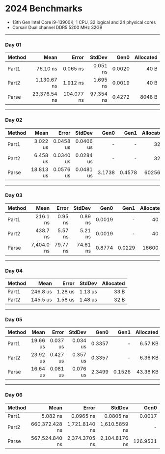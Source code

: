 ﻿# 2024 Benchmarks

- 13th Gen Intel Core i9-13900K, 1 CPU, 32 logical and 24 physical cores
- Corsair Dual channel DDR5 5200 MHz 32GB 
---
### Day 01
| Method | Mean         | Error      | StdDev    | Gen0   | Allocated |
|------- |-------------:|-----------:|----------:|-------:|----------:|
| Part1  |     76.10 ns |   0.065 ns |  0.051 ns | 0.0020 |      40 B |
| Part2  |  1,130.67 ns |   1.912 ns |  1.695 ns | 0.0019 |      40 B |
| Parse  | 23,376.54 ns | 104.077 ns | 97.354 ns | 0.4272 |    8048 B |
---
### Day 02
| Method | Mean      | Error     | StdDev    | Gen0   | Gen1   | Allocated |
|------- |----------:|----------:|----------:|-------:|-------:|----------:|
| Part1  |  3.022 us | 0.0458 us | 0.0406 us |      - |      - |      32 B |
| Part2  |  6.458 us | 0.0340 us | 0.0284 us |      - |      - |      32 B |
| Parse  | 18.813 us | 0.0576 us | 0.0481 us | 3.1738 | 0.4578 |   60256 B |
---
### Day 03
| Method | Mean       | Error    | StdDev   | Gen0   | Gen1   | Allocated |
|------- |-----------:|---------:|---------:|-------:|-------:|----------:|
| Part1  |   216.1 ns |  0.95 ns |  0.89 ns | 0.0019 |      - |      40 B |
| Part2  |   438.7 ns |  5.57 ns |  5.21 ns | 0.0019 |      - |      40 B |
| Parse  | 7,404.0 ns | 79.77 ns | 74.61 ns | 0.8774 | 0.0229 |   16600 B |
---
### Day 04
| Method | Mean     | Error   | StdDev  | Allocated |
|------- |---------:|--------:|--------:|----------:|
| Part1  | 246.8 us | 1.28 us | 1.13 us |      33 B |
| Part2  | 145.5 us | 1.58 us | 1.48 us |      32 B |
---
### Day 05
| Method | Mean     | Error    | StdDev   | Gen0   | Gen1   | Allocated |
|------- |---------:|---------:|---------:|-------:|-------:|----------:|
| Part1  | 19.66 us | 0.037 us | 0.034 us | 0.3357 |      - |   6.57 KB |
| Part2  | 23.92 us | 0.427 us | 0.357 us | 0.3357 |      - |   6.36 KB |
| Parse  | 16.64 us | 0.081 us | 0.076 us | 2.3499 | 0.1526 |  43.38 KB |
---
### Day 06
| Method | Mean           | Error         | StdDev        | Gen0     | Gen1    | Gen2    | Allocated |
|------- |---------------:|--------------:|--------------:|---------:|--------:|--------:|----------:|
| Part1  |       5.082 ns |     0.0965 ns |     0.0805 ns |   0.0017 |       - |       - |      32 B |
| Part2  | 660,372.428 ns | 1,721.8140 ns | 1,610.5859 ns |        - |       - |       - |    9297 B |
| Parse  | 567,524.840 ns | 2,374.3705 ns | 2,104.8176 ns | 126.9531 | 88.8672 | 36.1328 | 1800146 B |